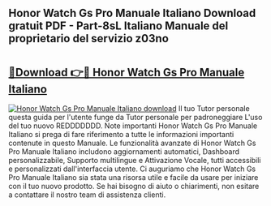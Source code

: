 ## Honor Watch Gs Pro Manuale Italiano Download gratuit PDF - Part-8sL Italiano Manuale del proprietario del servizio z03no

# <h2><a href="http://dfe4mz4.blite.top/?on=Honor+Watch+Gs+Pro+Manuale+Italiano">🔗Download 👉🔴 Honor Watch Gs Pro Manuale Italiano</a></h2>

[![Honor Watch Gs Pro Manuale Italiano download](https://i.imgur.com/lujVjoI.png)](http://dfe4mz4.blite.top/?on=Honor+Watch+Gs+Pro+Manuale+Italiano)
Il tuo Tutor personale questa guida per l'utente funge da Tutor personale per padroneggiare L'uso del tuo nuovo REDDDDDDD. Note importanti Honor Watch Gs Pro Manuale Italiano si prega di fare riferimento a tutte le informazioni importanti contenute in questo Manuale. Le funzionalità avanzate di Honor Watch Gs Pro Manuale Italiano includono aggiornamenti automatici, Dashboard personalizzabile, Supporto multilingue e Attivazione Vocale, tutti accessibili e personalizzati dall'interfaccia utente. Ci auguriamo che Honor Watch Gs Pro Manuale Italiano sia stata una risorsa utile e facile da usare per iniziare con il tuo nuovo prodotto. Se hai bisogno di aiuto o chiarimenti, non esitare a contattare il nostro team di assistenza clienti.
